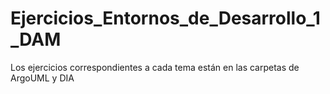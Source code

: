 # Ejercicios_Entornos_de_Desarrollo_1_DAM

 Los ejercicios correspondientes a cada tema están en las carpetas de ArgoUML y DIA
